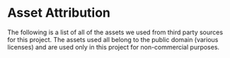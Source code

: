 # Asset Attribution

The following is a list of all of the assets we used from third party sources for this project. The assets used all belong to the public domain (various licenses) and are used only in this project for non-commercial purposes.
